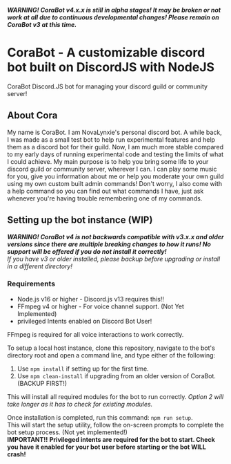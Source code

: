 ***WARNING! CoraBot v4.x.x is still in alpha stages! It may be broken or not work at all due to continuous developmental changes! Please remain on CoraBot v3 at this time.***
# CoraBot - A customizable discord bot built on DiscordJS with NodeJS
CoraBot Discord.JS bot for managing your discord guild or community server!

## About Cora
My name is CoraBot. I am NovaLynxie's personal discord bot.
A while back, I was made as a small test bot to help run experimental features and help them as a discord bot for their guild.
Now, I am much more stable compared to my early days of running experimental code and testing the limits of what I could achieve.
My main purpose is to help you bring some life to your discord guild or community server, wherever I can.
I can play some music for you, give you information about me or help you moderate your own guild using my own custom built admin commands!
Don't worry, I also come with a help command so you can find out what commands I have, just ask whenever you're having trouble remembering one of my commands.

## Setting up the bot instance (WIP)
***WARNING! CoraBot v4 is not backwards compatible with v3.x.x and older versions since there are multiple breaking changes to how it runs! No support will be offered if you do not install it correctly!***  
*If you have v3 or older installed, please backup before upgrading or install in a different directory!*
### Requirements
- Node.js v16 or higher - Discord.js v13 requires this!!
- FFmpeg v4 or higher - For voice channel support. (Not Yet Implemented)
- privileged Intents enabled on Discord Bot User!

FFmpeg is required for all voice interactions to work correctly.

To setup a local host instance, clone this repository, navigate to the bot's directory root and open a command line, and type either of the following:  
1. Use `npm install` if setting up for the first time.  
2. Use `npm clean-install` if upgrading from an older version of CoraBot. (BACKUP FIRST!)

This will install all required modules for the bot to run correctly. *Option 2 will take longer as it has to check for existing modules.*

Once installation is completed, run this command: `npm run setup`.  
This will start the setup utility, follow the on-screen prompts to complete the bot setup process. (Not yet implemented!)  
**IMPORTANT!!**
**Privileged intents are required for the bot to start. Check you have it enabled for your bot user before starting or the bot WILL crash!**